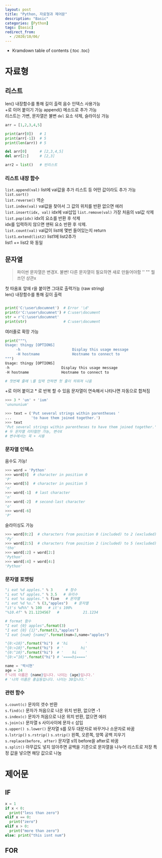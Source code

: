 ```yaml
---
layout: post
title: "Python, 자료형과 제어문"
description: "Basic"
categories: [Python]
tags: [basic]
redirect_from:
  - /2020/10/06/
---
```


* Kramdown table of contents
{:toc .toc}

# 자료형
## 리스트
<span class="margin">len() 내장함수를 통해 길이 출력</span>
<span class="margin">음수 인덱스 사용가능</span>    
<span class="margin">+로 이어 붙이기 가능</span>
<span class="margin">append() 메소드로 추가 가능</span>    
<span class="margin">리스트는 가변, 문자열은 불변</span>
<span class="margin">`del` 요소 삭제, 슬라이싱 가능</span>

~~~ python
arr = [1,2,3,4,5]

print(arr[0])   # 1
print(arr[-1])  # 5
print(len(arr)) # 5

del arr[0]      # [2,3,4,5]
del arr[2:]     # [2,3]

arr2 = list()   # 빈리스트
~~~

### 리스트 내장 함수    
<span class="margin">`list.append(val)` list에 val값을 추가  리스트 등 어떤 값이라도 추가 가능</span>    
<span class="margin">`list.sort()`</span>    
<span class="margin">`list.reverse()` 역순</span>    
<span class="margin">`list.index(val)` val값을 찾아서 그 값의 위치를 반환  없으면 에러</span>   
<span class="margin">`list.insert(idx, val)` idx에 val삽입</span>
<span class="margin">`list.remove(val)` 가장 처음의 val값 삭제</span>
<span class="margin">`list.pop(idx)` idx의 요소를 반환 후 삭제</span>    
<span calss="margin"> idx를 입력하지 않으면 맨뒤 요소 반환 후 삭제.</span>    
<span class="margin">`list.count(val)` val값이 list에 몇번 들어있는지 return</span>    
<span class="margin">`list1.extend(list2)` list1에 list2추가</span>      
<span class="margin">list1 += list2 와 동일</span>

## 문자열
> 파이썬 문자열은 변경X. 불변!
> 다른 문자열이 필요하면 새로 만들어야함
> '' "" 뭘쓰던 상관x

<span class="margin"> 첫 따옴표 앞에 r을 붙이면 그대로 출력가능 (raw string) </span>    
<span class="margin">len() 내장함수를 통해 길이 출력</span>

~~~ python

print('C:\user\documnet')  # Error '\d'
print(r'C:\user\documnet') # C:user\document
str = r'C:\user\documnet'
print(str)                 # C:user\document

~~~

<span class="margin">여러줄로 확장 가능</span>    

~~~ python
print("""\
Usage: thingy [OPTIONS]
     -h                        Display this usage message
     -H hostname               Hostname to connect to
""")
Usage: thingy [OPTIONS]
-h                        Display this usage message
-H hostname               Hostname to connect to

# 첫번째 줄에 \를 입력 안하면 첫 줄이 띄워져 나옴
~~~

<span class="margin">+로 이어 붙이고 * 로 반복 할 수 있음</span>
<span class="margin">문자열이 연속해서 나타나면 자동으로 합쳐짐</span>

~~~ python
>>> 3 * 'un' + 'ium' 
'unununium'

>>> text = ('Put several strings within parentheses '
...         'to have them joined together.')
>>> text
'Put several strings within parentheses to have them joined together.'
# 두 문자열 리터럴만 가능, 변수X
# 변수에서는 꼭 + 사용
~~~

### 문자열 인덱스
<span class="margin">음수도 가능!</span>

~~~ python
>>> word = 'Python'
>>> word[0]  # character in position 0
'P'
>>> word[5]  # character in position 5
'n'
>>> word[-1]  # last character
'n'
>>> word[-2]  # second-last character
'o'
>>> word[-6]
'P'
~~~
<span class="margin">슬라이싱도 가능</span>

~~~ python
>>> word[0:2]  # characters from position 0 (included) to 2 (excluded)
'Py'
>>> word[2:5]  # characters from position 2 (included) to 5 (excluded)
'tho'
>>> word[:2] + word[2:]
'Python'
>>> word[:4] + word[4:]
'Python'
~~~

### 문자열 포맷팅
~~~ python
"i eat %d apples." % 3      # 정수
"i eat %f apples." % 3.5   # 유리수
"i eat %s apples." % five   # 문자열
"i eat %d %s." % (3,"apples")   # 문자열
"it's %d%%" % 100   # it's 100%
"%10.4f" % 21.1234567   #           21.1234

# format 함수
"I eat {0} apples".format(3)
"I eat {0} {1}".format(3,"apples")
"I eat {num} {name}".format(num=3,name="apples")

"{0:<10}".format("hi")  # 'hi        '
"{0:>10}".format("hi")  # '        hi'
"{0:^10}".format("hi")  # '    hi    '
"{0:=^10}".format("hi") # '====hi===='

name = '박시현'
age = 24
f'나의 이름은 {name}입니다. 나이는 {age}입니다.'
# '나의 이름은 홍길동입니다. 나이는 30입니다.'
~~~

### 관련 함수

<span class="margin"> `s.count(c)` 문자의 갯수 반환 </span>    
<span class="margin"> `s.find(c)` 문자가 처음으로 나온 위치 반환, 없으면 -1 </span>    
<span class="margin"> `s.index(c)` 문자가 처음으로 나온 위치 반환, 없으면 에러 </span>    
<span class="margin"> `s.join(s)` 문자열 s 사이사이에 문자 c 삽입 </span>    
<span class="margin"> `s.upper() s.lower()` 문자열 s를 모두 대문자로 바꾸거나 소문자로 바꿈 </span>    
<span class="margin"> `s.lstrip()` `s.rstrip()` `s.strip()` 왼쪽, 오른쪽, 양쪽 공백 지우기 </span>    
<span class="margin"> `s.replace(before, after)` 문자열 s의 before을 after로 바꿈</span>    
<span class="margin"> `s.split()` 아무값도 넣지 않아주면 공백을 기준으로 문자열을 나누어 리스트로 저장</span>
<span class="margin">     특정 값을 넣으면 해당 값으로 나눔</span>    

# 제어문
## IF
~~~ python
x = 1
if x < 0:
  print("less than zero")
elif x == 0:
  print("zero")
elif x > 0:
  print("more than zero")
else: print("this isnt num")
~~~
## FOR
